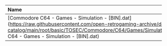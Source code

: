 |Name|Size|
|:---|---:|
|[Commodore C64 - Games - Simulation - [BIN].dat](https://raw.githubusercontent.com/open-retrogaming-archive/dat-catalog/main/root/basic/TOSEC/Commodore/C64/Games/Simulation/[BIN]/Commodore C64 - Games - Simulation - [BIN].dat)|933|
